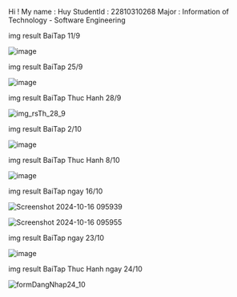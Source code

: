 ﻿Hi ! My name : Huy 
StudentId : 22810310268
Major : Information of Technology - Software Engineering


img result BaiTap 11/9

![image](https://github.com/user-attachments/assets/cbe6d8a1-b6fe-49e4-841f-81aba10b98ad)

img result BaiTap 25/9

![image](https://github.com/user-attachments/assets/c3301d78-865b-4ca0-8107-fb8f6f61d1d0)

img result BaiTap Thuc Hanh 28/9

![img_rsTh_28_9](https://github.com/user-attachments/assets/bf71039a-24b5-4c1b-830a-e914174ef124)

img result BaiTap 2/10 

![image](https://github.com/user-attachments/assets/cfe30ee2-ce6f-4c61-b095-7c483fc5074c)

img result BaiTap Thuc Hanh 8/10

![image](https://github.com/user-attachments/assets/6d1c8d7e-250b-42c5-b152-588b1bd5146e)

img result BaiTap ngay 16/10

![Screenshot 2024-10-16 095939](https://github.com/user-attachments/assets/eb7ff1b4-e64d-45bd-bcaf-e4c0c125dda3)

![Screenshot 2024-10-16 095955](https://github.com/user-attachments/assets/fd034a5e-58a8-42f6-8222-906a8e410faf)

img result BaiTap ngay 23/10

![image](https://github.com/user-attachments/assets/70af70fa-9ff8-4f48-9449-a451452ac7ab)

img result BaiTap Thuc Hanh ngay 24/10

![formDangNhap24_10](https://github.com/user-attachments/assets/0ee858b5-7e08-49c1-bd24-e65b93d163aa)


